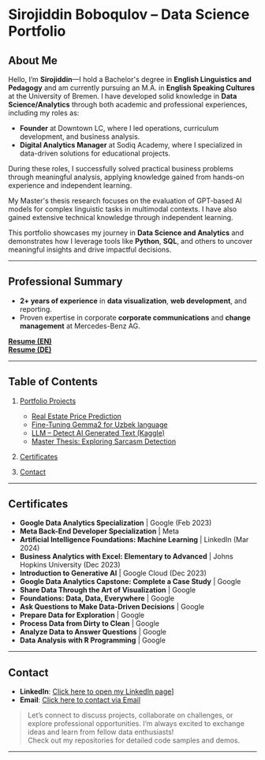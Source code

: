 # **Sirojiddin Boboqulov – Data Science Portfolio**

## **About Me**
Hello, I’m **Sirojiddin**—I hold a Bachelor's degree in **English Linguistics and Pedagogy** and am currently pursuing an M.A. in **English Speaking Cultures** at the University of Bremen. I have developed solid knowledge in **Data Science/Analytics** through both academic and professional experiences, including my roles as:  
- **Founder** at Downtown LC, where I led operations, curriculum development, and business analysis.  
- **Digital Analytics Manager** at Sodiq Academy, where I specialized in data-driven solutions for educational projects.

During these roles, I successfully solved practical business problems through meaningful analysis, applying knowledge gained from hands-on experience and independent learning.  

My Master's thesis research focuses on the evaluation of GPT-based AI models for complex linguistic tasks in multimodal contexts. I have also gained extensive technical knowledge through independent learning.

This portfolio showcases my journey in **Data Science and Analytics** and demonstrates how I leverage tools like **Python**, **SQL**, and others to uncover meaningful insights and drive impactful decisions.

---

## **Professional Summary**
- **2+ years of experience** in **data visualization**, **web development**, and reporting.  
- Proven expertise in corporate **corporate communications** and **change management** at Mercedes-Benz AG.  

**[Resume (EN)](https://github.com/sirojiddin4/Data-Analysis-Portfolio/blob/main/Resume%20EN.pdf)**  
**[Resume (DE)](https://github.com/sirojiddin4/Data-Analysis-Portfolio/blob/main/Resume%20DE.pdf)**  

---

## **Table of Contents**
1. [Portfolio Projects](#portfolio-projects)
   - [Real Estate Price Prediction](https://github.com/sirojiddin4/Portfolio-Projects/blob/main/honest_realtor.ipynb)
   - [Fine-Tuning Gemma2 for Uzbek language](https://github.com/sirojiddin4/Portfolio-Projects/blob/main/Fine-Tuning_Gemma2_for_Uzbek_language.ipynb)
   - [LLM – Detect AI Generated Text (Kaggle)](#llm--detect-ai-generated-text-kaggle) 
   - [Master Thesis: Exploring Sarcasm Detection](#master-thesis-exploring-sarcasm-detection)  

3. [Certificates](#certificates)  
4. [Contact](#contact)  

---

## **Certificates**

- **Google Data Analytics Specialization** | Google (Feb 2023)  
- **Meta Back-End Developer Specialization** | Meta  
- **Artificial Intelligence Foundations: Machine Learning** | LinkedIn (Mar 2024)  
- **Business Analytics with Excel: Elementary to Advanced** | Johns Hopkins University (Dec 2023)  
- **Introduction to Generative AI** | Google Cloud (Dec 2023)  
- **Google Data Analytics Capstone: Complete a Case Study** | Google  
- **Share Data Through the Art of Visualization** | Google  
- **Foundations: Data, Data, Everywhere** | Google  
- **Ask Questions to Make Data-Driven Decisions** | Google  
- **Prepare Data for Exploration** | Google  
- **Process Data from Dirty to Clean** | Google  
- **Analyze Data to Answer Questions** | Google  
- **Data Analysis with R Programming** | Google  
  
---

## **Contact**
- **LinkedIn**: [Click here to open my LinkedIn page](https://www.linkedin.com/in/sirojiddinbobokulov/)]  
- **Email**: [Click here to contact via Email](mailto:boboqulovsirojiddin4@gmail.com)

> Let’s connect to discuss projects, collaborate on challenges, or explore professional opportunities. I’m always excited to exchange ideas and learn from fellow data enthusiasts!  
> Check out my repositories for detailed code samples and demos.

---
